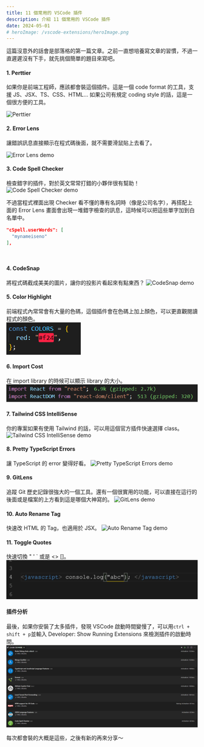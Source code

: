 ```yaml
---
title: 11 個常用的 VSCode 插件
description: 介紹 11 個常用的 VSCode 插件
date: 2024-05-01
# heroImage: /vscode-extensions/heroImage.png
---
```


這篇沒意外的話會是部落格的第一篇文章。之前一直想培養寫文章的習慣，不過一直遲遲沒有下手，就先挑個簡單的題目來寫吧。

#### 1. Perttier

如果你是前端工程師，應該都會裝這個插件。這是一個 code format 的工具，支援 JS、JSX、TS、CSS、HTML... 如果公司有規定 coding style 的話，這是一個很方便的工具。

![Perttier](https://lh3.googleusercontent.com/sfHO5MKevLesNw1grlh21j0hgtH5IaMmASI5aVv_-gYyF7dvA96FlS7mdagWM6NDPxfEY2JwkArooEZZPOzXmu01-g=w640-h400-e365-rj-sc0x00ffffff)

#### 2. Error Lens

讓錯誤訊息直接顯示在程式碼後面，就不需要滑鼠貼上去看了。

![Error Lens demo](https://raw.githubusercontent.com/usernamehw/vscode-error-lens/master/img/demo.png)

#### 3. Code Spell Checker

檢查錯字的插件，對於英文常常打錯的小夥伴很有幫助！
![Code Spell Checker demo](https://raw.githubusercontent.com/streetsidesoftware/vscode-spell-checker/main/images/suggestions.gif)

不過當程式裡面出現 Checker 看不懂的專有名詞時（像是公司名字），再搭配上面的 Error Lens 畫面會出現一堆錯字檢查的訊息，這時候可以把這些單字加到白名單中。

```json
"cSpell.userWords": [
  "mynameiseno"
],
```

<br/>

#### 4. CodeSnap

將程式碼截成美美的圖片，讓你的投影片看起來有點東西？
![CodeSnap demo](https://raw.githubusercontent.com/kufii/CodeSnap/master/examples/monokai_fira-code.png)

#### 5. Color Highlight

前端程式內常常會有大量的色碼，這個插件會在色碼上加上顏色，可以更直觀閱讀程式的顏色。<br/>
![Color Highlight demo](../../../public/vscode-extensions/color-highlight.png)

#### 6. Import Cost

在 import library 的時候可以顯示 library 的大小。
![Import Cost demo](../../../public/vscode-extensions/import-cost.png)

#### 7. Tailwind CSS IntelliSense

你的專案如果有使用 Tailwind 的話，可以用這個官方插件快速選擇 class。
![Tailwind CSS IntelliSense demo](https://raw.githubusercontent.com/bradlc/vscode-tailwindcss/master/packages/vscode-tailwindcss/.github/autocomplete.png)

#### 8. Pretty TypeScript Errors

讓 TypeScript 的 error 變得好看。
![Pretty TypeScript Errors demo](https://github.com/yoavbls/pretty-ts-errors/raw/main/assets/this.png)

#### 9. GitLens

追蹤 Git 歷史記錄很強大的一個工具。還有一個很實用的功能，可以直接在這行的後面或是檔案的上方看到這是哪個大神寫的。
![GitLens demo](https://raw.githubusercontent.com/gitkraken/vscode-gitlens/main/images/docs/current-line-blame.png)

#### 10. Auto Rename Tag

快速改 HTML 的 Tag，也適用於 JSX。
![Auto Rename Tag demo](https://github.com/formulahendry/vscode-auto-rename-tag/raw/HEAD/images/usage.gif)

#### 11. Toggle Quotes

快速切換 " ' ` 或是 <> []。
![Toggle Quotes Tag demo](../../../public/vscode-extensions/toggle-quotes-demo.gif)

#### 插件分析

最後，如果你安裝了太多插件，發現 VSCode 啟動時間變慢了，可以用`ctrl + shift + p`並輸入 Developer: Show Running Extensions 來檢測插件的啟動時間。
![Toggle Quotes Tag demo](../../../public/vscode-extensions/extensions-analyze.png)

每次都會裝的大概是這些，之後有新的再來分享～
